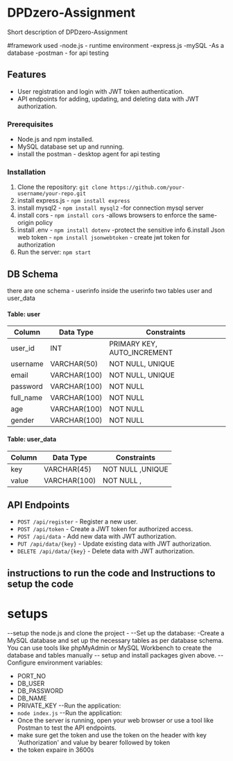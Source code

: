 # DPDzero-Assignment
Short description of  DPDzero-Assignment

#framework used
-node.js - runtime environment
-express.js
-mySQL -As a database
-postman - for api testing

## Features
- User registration and login with JWT token authentication.
- API endpoints for adding, updating, and deleting data with JWT authorization.

### Prerequisites
- Node.js and npm installed.
- MySQL database set up and running.
- install the postman - desktop agent for api testing

### Installation

1. Clone the repository: `git clone https://github.com/your-username/your-repo.git`
2. install express.js - `npm install express`
3. install mysql2 - `npm install mysql2` -for connection mysql server
4. install cors - `npm install cors` -allows browsers to enforce the same-origin policy
5. install .env - `npm install dotenv` -protect the sensitive info
6.install Json web token - `npm install jsonwebtoken` - create jwt token for authorization
8. Run the server: `npm start`


## DB Schema
there are one schema - userinfo
inside the userinfo two tables user and user_data
#### Table: user
| Column        | Data Type     | Constraints            |
|---------------|---------------|------------------------|
| user_id       | INT           | PRIMARY KEY, AUTO_INCREMENT |
| username      | VARCHAR(50)   | NOT NULL, UNIQUE       |
| email         | VARCHAR(100)  | NOT NULL, UNIQUE       |
| password      | VARCHAR(100)  | NOT NULL               |
| full_name     | VARCHAR(100)  | NOT NULL               |
| age           | VARCHAR(100)  | NOT NULL               |
| gender        | VARCHAR(100)  | NOT NULL               |

#### Table: user_data
| Column        | Data Type     | Constraints            |
|---------------|---------------|------------------------|
| key           | VARCHAR(45)   | NOT NULL ,UNIQUE       |
| value         | VARCHAR(100)  | NOT NULL ,             |




   
## API Endpoints
- `POST /api/register` - Register a new user.
- `POST /api/token` -  Create a JWT token for authorized access.
- `POST /api/data` - Add new data with JWT authorization.
- `PUT /api/data/{key}` - Update existing data with JWT authorization.
- `DELETE /api/data/{key}` - Delete data with JWT authorization.

## instructions to run the code and Instructions to setup the code
# setups
--setup the node.js and clone the project - 
--Set up the database:
  -Create a MySQL database and set up the necessary tables as per database schema. You can use tools like phpMyAdmin or MySQL Workbench to create the database 
  and tables manually
-- setup and install packages given above.
--Configure environment variables:
   - PORT_NO
   - DB_USER
   - DB_PASSWORD
   - DB_NAME
   - PRIVATE_KEY
--Run the application:
  - `node index.js`
--Run the application:
  - Once the server is running, open your web browser or use a tool like Postman to test the API endpoints.
  - make sure get the token and use the token on the header with key 'Authorization' and value by bearer followed by token
  - the token expaire in 3600s 
  


